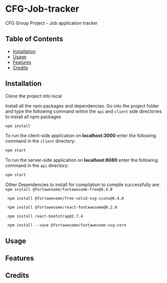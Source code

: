 # CFG-Job-tracker

CFG Group Project - Job application tracker

## Table of Contents

- [Installation](#installation)
- [Usage](#usage)
- [Features](#features)
- [Credits](#credits)

## Installation

Clone the project into local

Install all the npm packages and dependencies. Go into the project folder and type the following command within the `api` and `client` side directories to install all npm packages

```bash
npm install
```

To run the client-side application on **localhost:3000** enter the following command in the `client` directory:

```bash
npm start
```

To run the server-side application on **localhost:8080** enter the following command in the `api` directory:

```bash
npm start
```

Other Dependencies to install for compilation to compile successfully are:
` npm install @fortawesome/fontawesome-free@6.4.0`

` npm install @fortawesome/free-solid-svg-icons@6.4.0`

` npm install @fortawesome/react-fontawesome@0.2.0`

` npm install react-bootstrap@2.7.4`

` npm install --save @fortawesome/fontawesome-svg-core`

## Usage

## Features

## Credits
